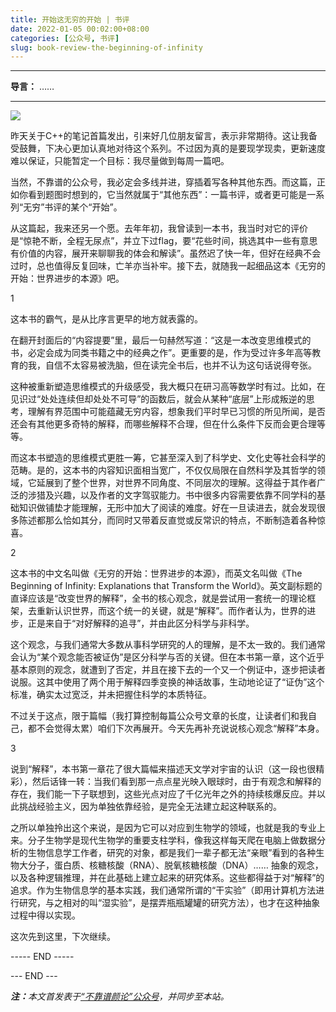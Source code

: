 ```yaml
---
title: 开始这无穷的开始 | 书评
date: 2022-01-05 00:02:00+08:00
categories: [公众号, 书评]
slug: book-review-the-beginning-of-infinity
---
```


---

**导言：** ……

---

<img src="/uploads/2020-06-29/code.png" style="max-width:300px"/>

昨天关于C++的笔记首篇发出，引来好几位朋友留言，表示非常期待。这让我备受鼓舞，下决心更加认真地对待这个系列。不过因为真的是要现学现卖，更新速度难以保证，只能暂定一个目标：我尽量做到每周一篇吧。

当然，不靠谱的公众号，我必定会多线并进，穿插着写各种其他东西。而这篇，正如你看到题图时想到的，它当然就属于“其他东西”：一篇书评，或者更可能是一系列“无穷”书评的某个“开始”。

从这篇起，我来还另一个愿。去年年初，我曾读到一本书，我当时对它的评价是“惊艳不断，全程无尿点”，并立下过flag，要“花些时间，挑选其中一些有意思有价值的内容，展开来聊聊我的体会和解读”。虽然迟了快一年，但好在经典不会过时，总也值得反复回味，亡羊亦当补牢。接下去，就随我一起细品这本《无穷的开始：世界进步的本源》吧。

1

这本书的霸气，是从比序言更早的地方就表露的。

在翻开封面后的“内容提要”里，最后一句赫然写道：“这是一本改变思维模式的书，必定会成为同类书籍之中的经典之作”。更重要的是，作为受过许多年高等教育的我，自信不太容易被洗脑，但在读完全书后，也并不认为这句话说得夸张。

这种被重新塑造思维模式的升级感受，我大概只在研习高等数学时有过。比如，在见识过“处处连续但却处处不可导”的函数后，就会从某种“底层”上形成叛逆的思考，理解有界范围中可能蕴藏无穷内容，想象我们平时早已习惯的所见所闻，是否还会有其他更多奇特的解释，而哪些解释不合理，但在什么条件下反而会更合理等等。

而这本书塑造的思维模式更胜一筹，它甚至深入到了科学史、文化史等社会科学的范畴。是的，这本书的内容知识面相当宽广，不仅仅局限在自然科学及其哲学的领域，它延展到了整个世界，对世界不同角度、不同层次的理解。这得益于其作者广泛的涉猎及兴趣，以及作者的文字驾驭能力。书中很多内容需要依靠不同学科的基础知识做铺垫才能理解，无形中加大了阅读的难度。好在一旦读进去，就会发现很多陈述都那么恰如其分，而同时又带着反直觉或反常识的特点，不断制造着各种惊喜。

2

这本书的中文名叫做《无穷的开始：世界进步的本源》，而英文名叫做《The Beginning of Infinity: Explanations that Transform the World》。英文副标题的直译应该是“改变世界的解释”，全书的核心观念，就是尝试用一套统一的理论框架，去重新认识世界，而这个统一的关键，就是“解释”。而作者认为，世界的进步，正是来自于“对好解释的追寻”，并由此区分科学与非科学。

这个观念，与我们通常大多数从事科学研究的人的理解，是不太一致的。我们通常会认为“某个观念能否被证伪”是区分科学与否的关键。但在本书第一章，这个近乎基本原则的观念，就遭到了否定，并且在接下去的一个又一个例证中，逐步把读者说服。这其中使用了两个用于解释四季变换的神话故事，生动地论证了“证伪”这个标准，确实太过宽泛，并未把握住科学的本质特征。

不过关于这点，限于篇幅（我打算控制每篇公众号文章的长度，让读者们和我自己，都不会觉得太累）咱们下次再展开。今天先再补充说说核心观念“解释”本身。

3

说到“解释”，本书第一章花了很大篇幅来描述天文学对宇宙的认识（这一段也很精彩），然后话锋一转：当我们看到那一点点星光映入眼球时，由于有观念和解释的存在，我们能一下子联想到，这些光点对应了千亿光年之外的持续核爆反应。并以此挑战经验主义，因为单独依靠经验，是完全无法建立起这种联系的。

之所以单独拎出这个来说，是因为它可以对应到生物学的领域，也就是我的专业上来。分子生物学是现代生物学的重要支柱学科，像我这样每天爬在电脑上做数据分析的生物信息学工作者，研究的对象，都是我们一辈子都无法“亲眼”看到的各种生物大分子，蛋白质、核糖核酸（RNA）、脱氧核糖核酸（DNA）…… 抽象的观念，以及各种逻辑推理，并在此基础上建立起来的研究体系。这些都得益于对“解释”的追求。作为生物信息学的基本实践，我们通常所谓的“干实验”（即用计算机方法进行研究，与之相对的叫“湿实验”，是摆弄瓶瓶罐罐的研究方法），也才在这种抽象过程中得以实现。

这次先到这里，下次继续。

----- END -----

<div class="p-5 text-center">--- END ---</div>

<i><b>注：</b>本文首发表于[“不靠谱颜论”公众号](https://mp.weixin.qq.com/s/xPTklQmKXSM5Lka5TMGl7w)，并同步至本站。</i>
